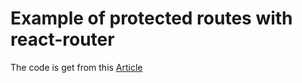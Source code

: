 # Example of protected routes with react-router

The code is get from this [Article](https://www.robinwieruch.de/react-router-private-routes/)
